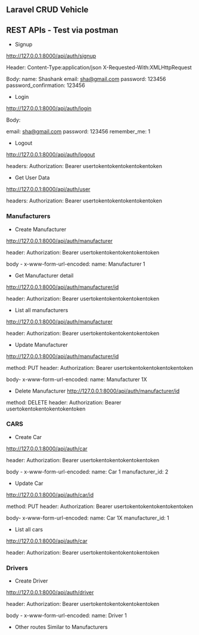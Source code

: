 

## Laravel CRUD Vehicle

## REST APIs - Test via postman

* Signup

http://127.0.0.1:8000/api/auth/signup

Header: 
Content-Type:application/json
X-Requested-With:XMLHttpRequest

Body:
name: Shashank
email: sha@gmail.com
password: 123456
password_confirmation: 123456

* Login

http://127.0.0.1:8000/api/auth/login

Body:

email: sha@gmail.com
password: 123456
remember_me: 1

* Logout

http://127.0.0.1:8000/api/auth/logout

headers:
Authorization: Bearer usertokentokentokentokentoken

* Get User Data

http://127.0.0.1:8000/api/auth/user

headers:
Authorization: Bearer usertokentokentokentokentoken


### Manufacturers

* Create Manufacturer

http://127.0.0.1:8000/api/auth/manufacturer

header:
Authorization: Bearer usertokentokentokentokentoken

body - x-www-form-url-encoded:
name: Manufacturer 1

* Get Manufacturer detail

http://127.0.0.1:8000/api/auth/manufacturer/id

header:
Authorization: Bearer usertokentokentokentokentoken

* List all manufacturers

http://127.0.0.1:8000/api/auth/manufacturer

header:
Authorization: Bearer usertokentokentokentokentoken

* Update Manufacturer

http://127.0.0.1:8000/api/auth/manufacturer/id

method: PUT
header:
Authorization: Bearer usertokentokentokentokentoken

body- x-www-form-url-encoded:
name: Manufacturer 1X


* Delete Manufacturer
http://127.0.0.1:8000/api/auth/manufacturer/id

method: DELETE
header:
Authorization: Bearer usertokentokentokentokentoken


### CARS

* Create Car

http://127.0.0.1:8000/api/auth/car

header:
Authorization: Bearer usertokentokentokentokentoken

body - x-www-form-url-encoded:
name: Car 1
manufacturer_id: 2


* Update Car

http://127.0.0.1:8000/api/auth/car/id

method: PUT
header:
Authorization: Bearer usertokentokentokentokentoken

body- x-www-form-url-encoded:
name: Car 1X
manufacturer_id: 1

* List all cars

http://127.0.0.1:8000/api/auth/car

header:
Authorization: Bearer usertokentokentokentokentoken


### Drivers

* Create Driver

http://127.0.0.1:8000/api/auth/driver

header:
Authorization: Bearer usertokentokentokentokentoken

body - x-www-form-url-encoded:
name: Driver 1

* Other routes Similar to Manufacturers